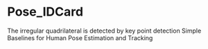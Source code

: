 # Pose_IDCard
The irregular quadrilateral is detected by key point detection
Simple Baselines for Human Pose Estimation and Tracking
 
